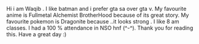 Hi i am Waqib . I like batman and i prefer gta sa over gta v.
My favourite anime is Fullmetal Alchemist BrotherHood because of its great story.
My favourite pokemon is Dragonite because ..it looks strong .
I like 8 am classes.
I had a 100 % attendance in NSO hnf (^-^).
Thank you for reading this. Have a great day :)

